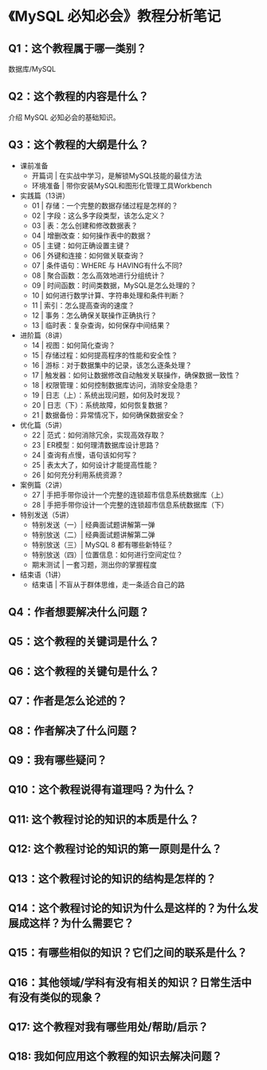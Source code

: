 # 《MySQL 必知必会》教程分析笔记

## Q1：这个教程属于哪一类别？

数据库/MySQL

## Q2：这个教程的内容是什么？

介绍 MySQL 必知必会的基础知识。

## Q3：这个教程的大纲是什么？

- 课前准备
  - 开篇词 | 在实战中学习，是解锁MySQL技能的最佳方法
  - 环境准备 | 带你安装MySQL和图形化管理工具Workbench
- 实践篇（13讲）
  - 01 | 存储：一个完整的数据存储过程是怎样的？
  - 02 | 字段：这么多字段类型，该怎么定义？
  - 03 | 表：怎么创建和修改数据表？
  - 04 | 增删改查：如何操作表中的数据？
  - 05 | 主键：如何正确设置主键？
  - 06 | 外键和连接：如何做关联查询？
  - 07 | 条件语句：WHERE 与 HAVING有什么不同?
  - 08 | 聚合函数：怎么高效地进行分组统计？
  - 09 | 时间函数：时间类数据，MySQL是怎么处理的？
  - 10 | 如何进行数学计算、字符串处理和条件判断？
  - 11 | 索引：怎么提高查询的速度？
  - 12 | 事务：怎么确保关联操作正确执行？
  - 13 | 临时表：复杂查询，如何保存中间结果？
- 进阶篇（8讲）
  - 14 | 视图：如何简化查询？
  - 15 | 存储过程：如何提高程序的性能和安全性？
  - 16 | 游标：对于数据集中的记录，该怎么逐条处理？
  - 17 | 触发器：如何让数据修改自动触发关联操作，确保数据一致性？
  - 18 | 权限管理：如何控制数据库访问，消除安全隐患？
  - 19 | 日志（上）：系统出现问题，如何及时发现？
  - 20 | 日志（下）：系统故障，如何恢复数据？
  - 21 | 数据备份：异常情况下，如何确保数据安全？
- 优化篇（5讲）
  - 22 | 范式：如何消除冗余，实现高效存取？
  - 23 | ER模型：如何理清数据库设计思路？
  - 24 | 查询有点慢，语句该如何写？
  - 25 | 表太大了，如何设计才能提高性能？
  - 26 | 如何充分利用系统资源？
- 案例篇（2讲）
  - 27 | 手把手带你设计一个完整的连锁超市信息系统数据库（上）
  - 28 | 手把手带你设计一个完整的连锁超市信息系统数据库（下）
- 特别发送（5讲）
  - 特别发送（一）| 经典面试题讲解第一弹
  - 特别放送（二）| 经典面试题讲解第二弹
  - 特别放送（三）| MySQL 8 都有哪些新特征？
  - 特别放送（四）| 位置信息：如何进行空间定位？
  - 期末测试 | 一套习题，测出你的掌握程度
- 结束语（1讲）
  - 结束语 | 不盲从于群体思维，走一条适合自己的路

## Q4：作者想要解决什么问题？

## Q5：这个教程的关键词是什么？

## Q6：这个教程的关键句是什么？

## Q7：作者是怎么论述的？

## Q8：作者解决了什么问题？

## Q9：我有哪些疑问？

## Q10：这个教程说得有道理吗？为什么？

## Q11: 这个教程讨论的知识的本质是什么？

## Q12: 这个教程讨论的知识的第一原则是什么？

## Q13：这个教程讨论的知识的结构是怎样的？

## Q14：这个教程讨论的知识为什么是这样的？为什么发展成这样？为什么需要它？

## Q15：有哪些相似的知识？它们之间的联系是什么？

## Q16：其他领域/学科有没有相关的知识？日常生活中有没有类似的现象？

## Q17: 这个教程对我有哪些用处/帮助/启示？

## Q18: 我如何应用这个教程的知识去解决问题？

